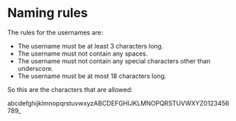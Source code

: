 # Naming rules

The rules for the usernames are:  
- The username must be at least 3 characters long.
- The username must not contain any spaces.
- The username must not contain any special characters other than underscore.
- The username must be at most 18 characters long.

So this are the characters that are allowed:

abcdefghijklmnopqrstuvwxyzABCDEFGHIJKLMNOPQRSTUVWXYZ0123456789_